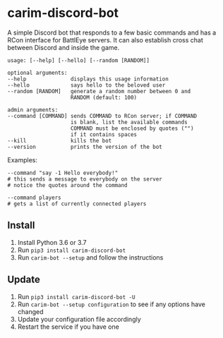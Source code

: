 # carim-discord-bot

A simple Discord bot that responds to a few basic commands
and has a RCon interface for BattlEye servers. It can also
establish cross chat between Discord and inside the game.

```
usage: [--help] [--hello] [--random [RANDOM]]

optional arguments:
--help              displays this usage information
--hello             says hello to the beloved user
--random [RANDOM]   generate a random number between 0 and
                    RANDOM (default: 100)

admin arguments:
--command [COMMAND] sends COMMAND to RCon server; if COMMAND
                    is blank, list the available commands
                    COMMAND must be enclosed by quotes ("")
                    if it contains spaces
--kill              kills the bot
--version           prints the version of the bot
```

Examples:
```
--command "say -1 Hello everybody!"
# this sends a message to everybody on the server
# notice the quotes around the command

--command players
# gets a list of currently connected players
```


## Install

1. Install Python 3.6 or 3.7
1. Run `pip3 install carim-discord-bot`
1. Run `carim-bot --setup` and follow the instructions

## Update

1. Run `pip3 install carim-discord-bot -U`
1. Run `carim-bot --setup configuration` to see if any options have changed
1. Update your configuration file accordingly
1. Restart the service if you have one
